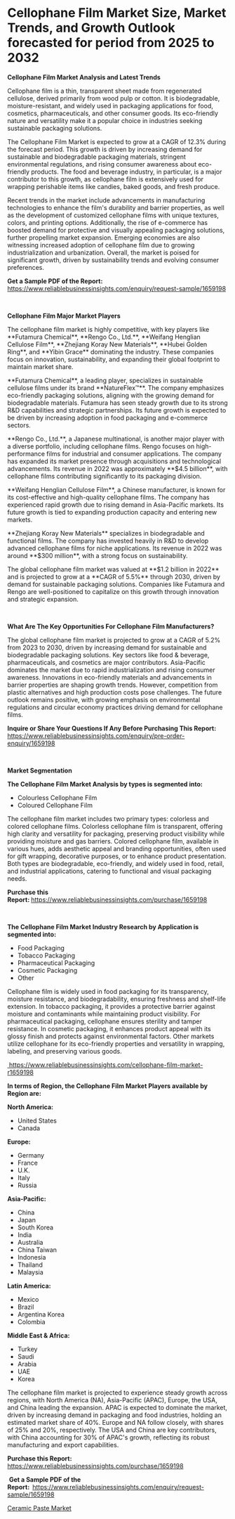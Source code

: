 <p><h1>Cellophane Film Market Size, Market Trends, and Growth Outlook forecasted for period from 2025 to 2032</h1></p><p><strong>Cellophane Film Market Analysis and Latest Trends</strong></p>
<p><p>Cellophane film is a thin, transparent sheet made from regenerated cellulose, derived primarily from wood pulp or cotton. It is biodegradable, moisture-resistant, and widely used in packaging applications for food, cosmetics, pharmaceuticals, and other consumer goods. Its eco-friendly nature and versatility make it a popular choice in industries seeking sustainable packaging solutions.</p><p>The Cellophane Film Market is expected to grow at a CAGR of 12.3% during the forecast period. This growth is driven by increasing demand for sustainable and biodegradable packaging materials, stringent environmental regulations, and rising consumer awareness about eco-friendly products. The food and beverage industry, in particular, is a major contributor to this growth, as cellophane film is extensively used for wrapping perishable items like candies, baked goods, and fresh produce.</p><p>Recent trends in the market include advancements in manufacturing technologies to enhance the film's durability and barrier properties, as well as the development of customized cellophane films with unique textures, colors, and printing options. Additionally, the rise of e-commerce has boosted demand for protective and visually appealing packaging solutions, further propelling market expansion. Emerging economies are also witnessing increased adoption of cellophane film due to growing industrialization and urbanization. Overall, the market is poised for significant growth, driven by sustainability trends and evolving consumer preferences.</p></p>
<p><strong>Get a Sample PDF of the Report:&nbsp;</strong> <a href="https://www.reliablebusinessinsights.com/enquiry/request-sample/1659198?utm_campaign=2139&utm_medium=2&utm_source=Github&utm_content=ia&utm_term=26012025&utm_id=cellophane-film">https://www.reliablebusinessinsights.com/enquiry/request-sample/1659198</a></p>
<p>&nbsp;</p>
<p><strong>Cellophane Film Major Market Players</strong></p>
<p><p>The cellophane film market is highly competitive, with key players like **Futamura Chemical**, **Rengo Co., Ltd.**, **Weifang Henglian Cellulose Film**, **Zhejiang Koray New Materials**, **Hubei Golden Ring**, and **Yibin Grace** dominating the industry. These companies focus on innovation, sustainability, and expanding their global footprint to maintain market share.</p><p>**Futamura Chemical**, a leading player, specializes in sustainable cellulose films under its brand **NatureFlex™**. The company emphasizes eco-friendly packaging solutions, aligning with the growing demand for biodegradable materials. Futamura has seen steady growth due to its strong R&D capabilities and strategic partnerships. Its future growth is expected to be driven by increasing adoption in food packaging and e-commerce sectors.</p><p>**Rengo Co., Ltd.**, a Japanese multinational, is another major player with a diverse portfolio, including cellophane films. Rengo focuses on high-performance films for industrial and consumer applications. The company has expanded its market presence through acquisitions and technological advancements. Its revenue in 2022 was approximately **$4.5 billion**, with cellophane films contributing significantly to its packaging division.</p><p>**Weifang Henglian Cellulose Film**, a Chinese manufacturer, is known for its cost-effective and high-quality cellophane films. The company has experienced rapid growth due to rising demand in Asia-Pacific markets. Its future growth is tied to expanding production capacity and entering new markets.</p><p>**Zhejiang Koray New Materials** specializes in biodegradable and functional films. The company has invested heavily in R&D to develop advanced cellophane films for niche applications. Its revenue in 2022 was around **$300 million**, with a strong focus on sustainability.</p><p>The global cellophane film market was valued at **$1.2 billion in 2022** and is projected to grow at a **CAGR of 5.5%** through 2030, driven by demand for sustainable packaging solutions. Companies like Futamura and Rengo are well-positioned to capitalize on this growth through innovation and strategic expansion.</p></p>
<p>&nbsp;</p>
<p><strong>What Are The Key Opportunities For Cellophane Film Manufacturers?</strong></p>
<p><p>The global cellophane film market is projected to grow at a CAGR of 5.2% from 2023 to 2030, driven by increasing demand for sustainable and biodegradable packaging solutions. Key sectors like food & beverage, pharmaceuticals, and cosmetics are major contributors. Asia-Pacific dominates the market due to rapid industrialization and rising consumer awareness. Innovations in eco-friendly materials and advancements in barrier properties are shaping growth trends. However, competition from plastic alternatives and high production costs pose challenges. The future outlook remains positive, with growing emphasis on environmental regulations and circular economy practices driving demand for cellophane films.</p></p>
<p><strong>Inquire or Share Your Questions If Any Before Purchasing This Report:</strong> <a href="https://www.reliablebusinessinsights.com/enquiry/pre-order-enquiry/1659198?utm_campaign=2139&utm_medium=2&utm_source=Github&utm_content=ia&utm_term=26012025&utm_id=cellophane-film">https://www.reliablebusinessinsights.com/enquiry/pre-order-enquiry/1659198</a></p>
<p>&nbsp;</p>
<p><strong>Market Segmentation</strong></p>
<p><strong>The Cellophane Film Market Analysis by types is segmented into:</strong></p>
<p><ul><li>Colourless Cellophane Film</li><li>Coloured Cellophane Film</li></ul></p>
<p><p>The cellophane film market includes two primary types: colorless and colored cellophane films. Colorless cellophane film is transparent, offering high clarity and versatility for packaging, preserving product visibility while providing moisture and gas barriers. Colored cellophane film, available in various hues, adds aesthetic appeal and branding opportunities, often used for gift wrapping, decorative purposes, or to enhance product presentation. Both types are biodegradable, eco-friendly, and widely used in food, retail, and industrial applications, catering to functional and visual packaging needs.</p></p>
<p><strong>Purchase this Report:&nbsp;</strong><a href="https://www.reliablebusinessinsights.com/purchase/1659198?utm_campaign=2139&utm_medium=2&utm_source=Github&utm_content=ia&utm_term=26012025&utm_id=cellophane-film">https://www.reliablebusinessinsights.com/purchase/1659198</a></p>
<p>&nbsp;</p>
<p><strong>The Cellophane Film Market Industry Research by Application is segmented into:</strong></p>
<p><ul><li>Food Packaging</li><li>Tobacco Packaging</li><li>Pharmaceutical Packaging</li><li>Cosmetic Packaging</li><li>Other</li></ul></p>
<p><p>Cellophane film is widely used in food packaging for its transparency, moisture resistance, and biodegradability, ensuring freshness and shelf-life extension. In tobacco packaging, it provides a protective barrier against moisture and contaminants while maintaining product visibility. For pharmaceutical packaging, cellophane ensures sterility and tamper resistance. In cosmetic packaging, it enhances product appeal with its glossy finish and protects against environmental factors. Other markets utilize cellophane for its eco-friendly properties and versatility in wrapping, labeling, and preserving various goods.</p></p>
<p><a href="https://www.reliablebusinessinsights.com/cellophane-film-market-r1659198?utm_campaign=2139&utm_medium=2&utm_source=Github&utm_content=ia&utm_term=26012025&utm_id=cellophane-film">&nbsp;https://www.reliablebusinessinsights.com/cellophane-film-market-r1659198</a></p>
<p><strong>In terms of Region, the Cellophane Film Market Players available by Region are:</strong></p>
<p>
    <p> <strong> North America: </strong>
        <ul>
            <li>United States</li>
            <li>Canada</li>
        </ul>
        </p> 
    <p> <strong> Europe: </strong>
        <ul>
            <li>Germany</li>
            <li>France</li>
            <li>U.K.</li>
            <li>Italy</li>
            <li>Russia</li>
        </ul>
        </p> 
    <p> <strong> Asia-Pacific: </strong>
        <ul>
            <li>China</li>
            <li>Japan</li>
            <li>South Korea</li>
            <li>India</li>
            <li>Australia</li>
            <li>China Taiwan</li>
            <li>Indonesia</li>
            <li>Thailand</li>
            <li>Malaysia</li>
        </ul>
        </p> 
    <p> <strong> Latin America: </strong>
        <ul>
            <li>Mexico</li>
            <li>Brazil</li>
            <li>Argentina Korea</li>
            <li>Colombia</li>
        </ul>
        </p> 
    <p> <strong> Middle East & Africa: </strong>
        <ul>
            <li>Turkey</li>
            <li>Saudi</li>
            <li>Arabia</li>
            <li>UAE</li>
            <li>Korea</li>
        </ul>
    </p>
    </p>
<p><p>The cellophane film market is projected to experience steady growth across regions, with North America (NA), Asia-Pacific (APAC), Europe, the USA, and China leading the expansion. APAC is expected to dominate the market, driven by increasing demand in packaging and food industries, holding an estimated market share of 40%. Europe and NA follow closely, with shares of 25% and 20%, respectively. The USA and China are key contributors, with China accounting for 30% of APAC's growth, reflecting its robust manufacturing and export capabilities.</p></p>
<p><strong>Purchase this Report: </strong><a href="https://www.reliablebusinessinsights.com/purchase/1659198?utm_campaign=2139&utm_medium=2&utm_source=Github&utm_content=ia&utm_term=26012025&utm_id=cellophane-film">https://www.reliablebusinessinsights.com/purchase/1659198</a></p>
<p>&nbsp;<strong>Get a Sample PDF of the Report:&nbsp;&nbsp;</strong><a href="https://www.reliablebusinessinsights.com/enquiry/request-sample/1659198?utm_campaign=2139&utm_medium=2&utm_source=Github&utm_content=ia&utm_term=26012025&utm_id=cellophane-film">https://www.reliablebusinessinsights.com/enquiry/request-sample/1659198</a></p>
<p><strong></strong></p>
<p><p><a href="https://github.com/luckyshygirl/Market-Research-Report-List-7/blob/main/ceramic-paste-market.md?utm_campaign=2139&utm_medium=2&utm_source=Github&utm_content=ia&utm_term=26012025&utm_id=cellophane-film">Ceramic Paste Market</a></p></p>